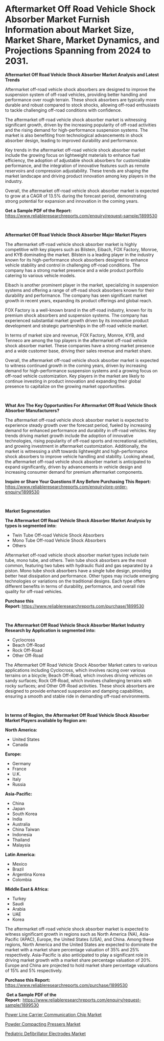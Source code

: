 <p><h1>Aftermarket Off Road Vehicle Shock Absorber Market Furnish Information about Market Size, Market Share, Market Dynamics, and Projections Spanning from 2024 to 2031.</h1></p><p><strong>Aftermarket Off Road Vehicle Shock Absorber Market Analysis and Latest Trends</strong></p>
<p><p>Aftermarket off-road vehicle shock absorbers are designed to improve the suspension system of off-road vehicles, providing better handling and performance over rough terrain. These shock absorbers are typically more durable and robust compared to stock shocks, allowing off-road enthusiasts to tackle challenging off-road conditions with confidence.</p><p>The aftermarket off-road vehicle shock absorber market is witnessing significant growth, driven by the increasing popularity of off-road activities and the rising demand for high-performance suspension systems. The market is also benefiting from technological advancements in shock absorber design, leading to improved durability and performance.</p><p>Key trends in the aftermarket off-road vehicle shock absorber market include the growing focus on lightweight materials to enhance fuel efficiency, the adoption of adjustable shock absorbers for customizable performance, and the integration of innovative features such as remote reservoirs and compression adjustability. These trends are shaping the market landscape and driving product innovation among key players in the industry.</p><p>Overall, the aftermarket off-road vehicle shock absorber market is expected to grow at a CAGR of 13.5% during the forecast period, demonstrating strong potential for expansion and innovation in the coming years.</p></p>
<p><strong>Get a Sample PDF of the Report:&nbsp;</strong> <a href="https://www.reliableresearchreports.com/enquiry/request-sample/1899530">https://www.reliableresearchreports.com/enquiry/request-sample/1899530</a></p>
<p>&nbsp;</p>
<p><strong>Aftermarket Off Road Vehicle Shock Absorber Major Market Players</strong></p>
<p><p>The aftermarket off-road vehicle shock absorber market is highly competitive with key players such as Bilstein, Eibach, FOX Factory, Monroe, and KYB dominating the market. Bilstein is a leading player in the industry known for its high-performance shock absorbers designed to enhance vehicle stability and control in challenging off-road conditions. The company has a strong market presence and a wide product portfolio catering to various vehicle models.</p><p>Eibach is another prominent player in the market, specializing in suspension systems and offering a range of off-road shock absorbers known for their durability and performance. The company has seen significant market growth in recent years, expanding its product offerings and global reach.</p><p>FOX Factory is a well-known brand in the off-road industry, known for its premium shock absorbers and suspension systems. The company has experienced substantial market growth driven by its innovative product development and strategic partnerships in the off-road vehicle market.</p><p>In terms of market size and revenue, FOX Factory, Monroe, KYB, and Tenneco are among the top players in the aftermarket off-road vehicle shock absorber market. These companies have a strong market presence and a wide customer base, driving their sales revenue and market share.</p><p>Overall, the aftermarket off-road vehicle shock absorber market is expected to witness continued growth in the coming years, driven by increasing demand for high-performance suspension systems and a growing focus on off-road vehicle customization. Key players in the market are likely to continue investing in product innovation and expanding their global presence to capitalize on the growing market opportunities.</p></p>
<p>&nbsp;</p>
<p><strong>What Are The Key Opportunities For Aftermarket Off Road Vehicle Shock Absorber Manufacturers?</strong></p>
<p><p>The aftermarket off-road vehicle shock absorber market is expected to experience steady growth over the forecast period, fueled by increasing demand for enhanced performance and durability in off-road vehicles. Key trends driving market growth include the adoption of innovative technologies, rising popularity of off-road sports and recreational activities, and growing investment in aftermarket customization. Additionally, the market is witnessing a shift towards lightweight and high-performance shock absorbers to improve vehicle handling and stability. Looking ahead, the aftermarket off-road vehicle shock absorber market is anticipated to expand significantly, driven by advancements in vehicle design and increasing consumer demand for premium aftermarket components.</p></p>
<p><strong>Inquire or Share Your Questions If Any Before Purchasing This Report:</strong> <a href="https://www.reliableresearchreports.com/enquiry/pre-order-enquiry/1899530">https://www.reliableresearchreports.com/enquiry/pre-order-enquiry/1899530</a></p>
<p>&nbsp;</p>
<p><strong>Market Segmentation</strong></p>
<p><strong>The Aftermarket Off Road Vehicle Shock Absorber Market Analysis by types is segmented into:</strong></p>
<p><ul><li>Twin Tube Off-road Vehicle Shock Absorbers</li><li>Mono Tube Off-road Vehicle Shock Absorbers</li><li>Others</li></ul></p>
<p><p>Aftermarket off-road vehicle shock absorber market types include twin tube, mono tube, and others. Twin tube shock absorbers are the most common, featuring two tubes with hydraulic fluid and gas separated by a piston. Mono tube shock absorbers have a single tube design, providing better heat dissipation and performance. Other types may include emerging technologies or variations on the traditional designs. Each type offers different benefits in terms of durability, performance, and overall ride quality for off-road vehicles.</p></p>
<p><strong>Purchase this Report:&nbsp;</strong><a href="https://www.reliableresearchreports.com/purchase/1899530">https://www.reliableresearchreports.com/purchase/1899530</a></p>
<p>&nbsp;</p>
<p><strong>The Aftermarket Off Road Vehicle Shock Absorber Market Industry Research by Application is segmented into:</strong></p>
<p><ul><li>Cyclocross</li><li>Beach Off-Road</li><li>Rock Off-Road</li><li>Other Off-Road</li></ul></p>
<p><p>The Aftermarket Off Road Vehicle Shock Absorber Market caters to various applications including Cyclocross, which involves racing over various terrains on a bicycle; Beach Off-Road, which involves driving vehicles on sandy surfaces; Rock Off-Road, which involves challenging terrains with rocky surfaces; and Other Off-Road activities. These shock absorbers are designed to provide enhanced suspension and damping capabilities, ensuring a smooth and stable ride in demanding off-road environments.</p></p>
<p>&nbsp;</p>
<p><strong>In terms of Region, the Aftermarket Off Road Vehicle Shock Absorber Market Players available by Region are:</strong></p>
<p>
    <p> <strong> North America: </strong>
        <ul>
            <li>United States</li>
            <li>Canada</li>
        </ul>
        </p> 
    <p> <strong> Europe: </strong>
        <ul>
            <li>Germany</li>
            <li>France</li>
            <li>U.K.</li>
            <li>Italy</li>
            <li>Russia</li>
        </ul>
        </p> 
    <p> <strong> Asia-Pacific: </strong>
        <ul>
            <li>China</li>
            <li>Japan</li>
            <li>South Korea</li>
            <li>India</li>
            <li>Australia</li>
            <li>China Taiwan</li>
            <li>Indonesia</li>
            <li>Thailand</li>
            <li>Malaysia</li>
        </ul>
        </p> 
    <p> <strong> Latin America: </strong>
        <ul>
            <li>Mexico</li>
            <li>Brazil</li>
            <li>Argentina Korea</li>
            <li>Colombia</li>
        </ul>
        </p> 
    <p> <strong> Middle East & Africa: </strong>
        <ul>
            <li>Turkey</li>
            <li>Saudi</li>
            <li>Arabia</li>
            <li>UAE</li>
            <li>Korea</li>
        </ul>
    </p>
    </p>
<p><p>The aftermarket off-road vehicle shock absorber market is expected to witness significant growth in regions such as North America (NA), Asia-Pacific (APAC), Europe, the United States (USA), and China. Among these regions, North America and the United States are expected to dominate the market with a market share percentage valuation of 35% and 25% respectively. Asia-Pacific is also anticipated to play a significant role in driving market growth with a market share percentage valuation of 20%. Europe and China are projected to hold market share percentage valuations of 15% and 5% respectively.</p></p>
<p><strong>Purchase this Report: </strong><a href="https://www.reliableresearchreports.com/purchase/1899530">https://www.reliableresearchreports.com/purchase/1899530</a></p>
<p>&nbsp;<strong>Get a Sample PDF of the Report:&nbsp;&nbsp;</strong><a href="https://www.reliableresearchreports.com/enquiry/request-sample/1899530">https://www.reliableresearchreports.com/enquiry/request-sample/1899530</a></p>
<p><strong></strong></p>
<p><p><a href="https://view.publitas.com/reportprime-1/power-line-carrier-communication-chip-market-a-comprehensive-report-of-its-market-share-growth-trends-2023-2030/">Power Line Carrier Communication Chip Market</a></p><p><a href="https://view.publitas.com/reportprime-1/decoding-the-powder-compacting-pressers-market-a-deep-dive-into-the-latest-market-trends-market-segmentation-and-competitive-analysis/">Powder Compacting Pressers Market</a></p><p><a href="https://view.publitas.com/reportprime-1/pediatric-defibrillator-electrodes-market-furnish-information-about-market-size-market-share-market-dynamics-and-projections-spanning-from-2023-to-2030/">Pediatric Defibrillator Electrodes Market</a></p></p>